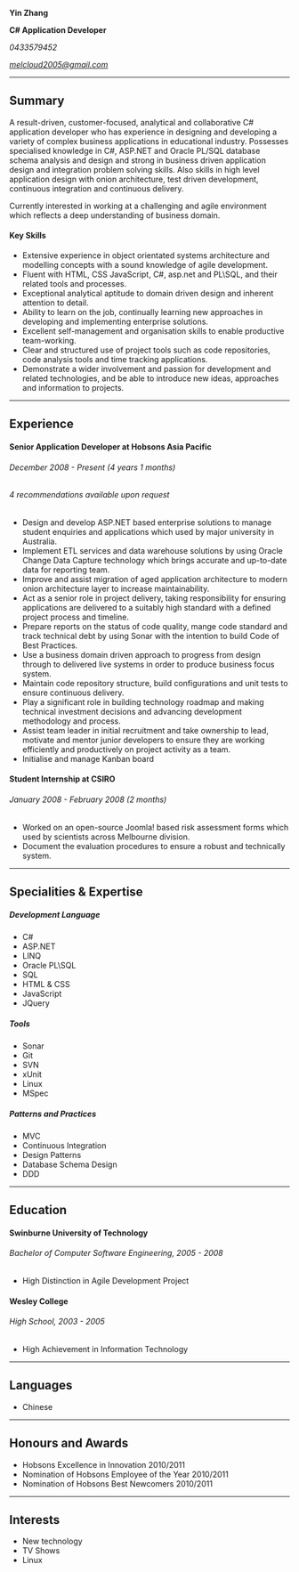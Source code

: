 ﻿**Yin Zhang**

**C# Application Developer**

*0433579452*

*melcloud2005@gmail.com*

----------

## Summary ##
A result-driven, customer-focused, analytical and collaborative C# application developer who has experience in designing and developing a variety of complex business applications in educational industry. Possesses specialised knowledge in C#, ASP.NET and Oracle PL/SQL database schema analysis and design and strong in business driven application design and integration problem solving skills. Also skills in high level application design with onion architecture, test driven development, continuous integration and continuous delivery.

Currently interested in working at a challenging and agile environment which reflects a deep understanding of business domain.

#### Key Skills ####
- Extensive experience in object orientated systems architecture and modelling concepts with a sound knowledge of agile development.
- Fluent with HTML, CSS JavaScript, C#, asp.net and PL\SQL, and their related tools and processes.
- Exceptional analytical aptitude to domain driven design and inherent attention to detail. 
- Ability to learn on the job, continually learning new approaches in developing and implementing enterprise solutions.
- Excellent self-management and organisation skills to enable productive team-working.
- Clear and structured use of project tools such as code repositories, code analysis tools and time tracking applications.
- Demonstrate a wider involvement and passion for development and related technologies, and be able to introduce new ideas, approaches and information to projects.

----------

## Experience ##
#### Senior Application Developer at Hobsons Asia Pacific ####
###### December 2008 - Present (4 years 1 months) ######
###### 4 recommendations available upon request  ######
- Design and develop ASP.NET based enterprise solutions to manage student enquiries and applications which used by major university in Australia.
- Implement ETL services and data warehouse solutions by using Oracle Change Data Capture technology which brings accurate and up-to-date data for reporting team.
- Improve and assist migration of aged application architecture to modern onion architecture layer to increase maintainability.
- Act as a senior role in project delivery, taking responsibility for ensuring applications are delivered to a suitably high standard with a defined project process and timeline.
- Prepare reports on the status of code quality, mange code standard and track technical debt by using Sonar with the intention to build Code of Best Practices.
- Use a business domain driven approach to progress from design through to delivered live systems in order to produce business focus system.
- Maintain code repository structure, build configurations and unit tests to ensure continuous delivery.
- Play a significant role in building technology roadmap and making technical investment decisions and advancing development methodology and process.
- Assist team leader in initial recruitment and take ownership to lead, motivate and mentor junior developers to ensure they are working efficiently and productively on project activity as a team.
- Initialise and manage Kanban board

#### Student Internship at CSIRO ####
###### January 2008 - February 2008 (2 months) ######
- Worked on an open-source Joomla! based risk assessment forms which used by scientists across Melbourne division.
- Document the evaluation procedures to ensure a robust and technically system.

----------

## Specialities & Expertise ##
##### Development Language #####
- C#
- ASP.NET
- LINQ
- Oracle PL\SQL
- SQL
- HTML & CSS
- JavaScript
- JQuery

##### Tools #####
- Sonar
- Git
- SVN
- xUnit
- Linux
- MSpec

##### Patterns and Practices #####
- MVC
- Continuous Integration
- Design Patterns
- Database Schema Design
- DDD

----------

## Education ##
#### Swinburne University of Technology ####
###### Bachelor of Computer Software Engineering, 2005 - 2008 ######
- High Distinction in Agile Development Project 

#### Wesley College ####
###### High School, 2003 - 2005 ######
- High Achievement in Information Technology

----------

## Languages ##
- Chinese

----------

## Honours and Awards ##
- Hobsons Excellence in Innovation 2010/2011
- Nomination of Hobsons Employee of the Year 2010/2011
- Nomination of Hobsons Best Newcomers 2010/2011

----------

## Interests ##
- New technology
- TV Shows 
- Linux 